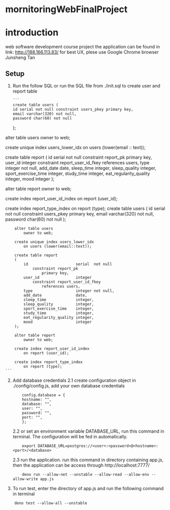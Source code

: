 # mornitoringWebFinalProject

# introduction

web software development course project
the application can be found in link: http://188.166.113.83/
for best UX, plese use Google Chrome browser
Junsheng Tan

## Setup

1.  Run the follow SQL or run the SQL file from ./init.sql to create user and report table

        ```
        create table users (
        id serial not null constraint users_pkey primary key,
        email varchar(320) not null,
        password char(60) not null

    );

alter table
users owner to web;

create unique index users_lower_idx on users (lower(email :: text));

create table report (
id serial not null constraint report_pk primary key,
user_id integer constraint report_user_id_fkey references users,
type integer not null,
add_date date,
sleep_time integer,
sleep_quality integer,
sport_exercise_time integer,
study_time integer,
eat_regularity_quality integer,
mood integer
);

alter table
report owner to web;

create index report_user_id_index on report (user_id);

create index report_type_index on report (type);
create table users
(
id serial not null
constraint users_pkey
primary key,
email varchar(320) not null,
password char(60) not null
);

        alter table users
            owner to web;

        create unique index users_lower_idx
            on users (lower(email::text));

        create table report
        (
            id                     serial  not null
                constraint report_pk
                    primary key,
            user_id                integer
                constraint report_user_id_fkey
                    references users,
            type                   integer not null,
            add_date               date,
            sleep_time             integer,
            sleep_quality          integer,
            sport_exercise_time    integer,
            study_time             integer,
            eat_regularity_quality integer,
            mood                   integer
        );

        alter table report
            owner to web;

        create index report_user_id_index
            on report (user_id);

        create index report_type_index
            on report (type);
    ```

2.  Add database credentials
    2.1 create configuration object in ./config/config.js, add your own database credentials

    ```
        config.database = {
        hostname: "",
        database: "",
        user: "",
        password: "",
        port: "",
        };
    ```

    2.2 or set an environment variable DATABASE_URL, run this command in terminal. The configuration will be fed in automatically.

    ```
        export DATABASE_URL=postgres://<user>:<password>@<hostname>:<port>/<database>
    ```

    2.3 run the application. run this command in directory containing app.js, then the application can be access through http://localhost:7777/

    ```
        deno run --allow-net --unstable --allow-read --allow-env --allow-write app.js
    ```

3.  To run test, enter the directory of app.js and run the following command in terminal

```
    deno test --allow-all --unstable
```
